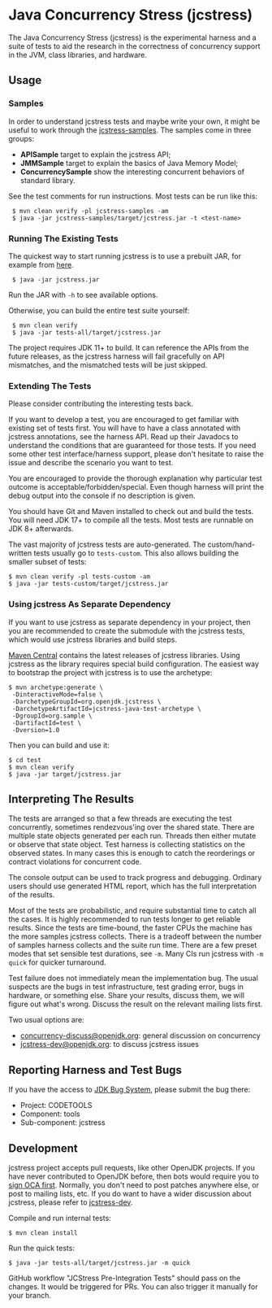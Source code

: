 # Java Concurrency Stress (jcstress)

The Java Concurrency Stress (jcstress) is the experimental harness and
a suite of tests to aid the research in the correctness of concurrency support
in the JVM, class libraries, and hardware.

## Usage

### Samples

In order to understand jcstress tests and maybe write your own, it might be useful
to work through the [jcstress-samples](https://github.com/openjdk/jcstress/tree/master/jcstress-samples/src/main/java/org/openjdk/jcstress/samples). The samples come in three groups:
 * **APISample** target to explain the jcstress API;
 * **JMMSample** target to explain the basics of Java Memory Model;
 * **ConcurrencySample** show the interesting concurrent behaviors of standard library.

See the test comments for run instructions. Most tests can be run like this:

     $ mvn clean verify -pl jcstress-samples -am
     $ java -jar jcstress-samples/target/jcstress.jar -t <test-name>

### Running The Existing Tests

The quickest way to start running jcstress is to use a prebuilt JAR, for example from [here](https://builds.shipilev.net/jcstress/).

     $ java -jar jcstress.jar

Run the JAR with `-h` to see available options.

Otherwise, you can build the entire test suite yourself:

     $ mvn clean verify
     $ java -jar tests-all/target/jcstress.jar

The project requires JDK 11+ to build. It can reference the APIs from
the future releases, as the jcstress harness will fail gracefully on API
mismatches, and the mismatched tests will be just skipped.


### Extending The Tests

Please consider contributing the interesting tests back.

If you want to develop a test, you are encouraged to get familiar with existing set of
tests first. You will have to have a class annotated with jcstress annotations, see the
harness API. Read up their Javadocs to understand the conditions that are guaranteed for
those tests. If you need some other test interface/harness support, please don't hesitate
to raise the issue and describe the scenario you want to test.

You are encouraged to provide the thorough explanation why particular test outcome is
acceptable/forbidden/special. Even though harness will print the debug output into the
console if no description is given.

You should have Git and Maven installed to check out and build the tests.
You will need JDK 17+ to compile all the tests. Most tests are runnable on JDK 8+
afterwards.

The vast majority of jcstress tests are auto-generated. The custom/hand-written tests
usually go to `tests-custom`. This also allows building the smaller subset of tests:

    $ mvn clean verify -pl tests-custom -am
    $ java -jar tests-custom/target/jcstress.jar

### Using jcstress As Separate Dependency

If you want to use jcstress as separate dependency in your project, then you are recommended
to create the submodule with the jcstress tests, which would use jcstress libraries and build
steps.

[Maven Central](https://repo.maven.apache.org/maven2/org/openjdk/jcstress/jcstress-core/) contains
the latest releases of jcstress libraries. Using jcstress as the library requires special build configuration.
The easiest way to bootstrap the project with jcstress is to use the archetype:

    $ mvn archetype:generate \
     -DinteractiveMode=false \
     -DarchetypeGroupId=org.openjdk.jcstress \
     -DarchetypeArtifactId=jcstress-java-test-archetype \
     -DgroupId=org.sample \
     -DartifactId=test \
     -Dversion=1.0

Then you can build and use it:

    $ cd test
    $ mvn clean verify
    $ java -jar target/jcstress.jar


## Interpreting The Results

The tests are arranged so that a few threads are executing the test concurrently, sometimes
rendezvous'ing over the shared state. There are multiple state objects generated per each run.
Threads then either mutate or observe that state object. Test harness is collecting statistics on
the observed states. In many cases this is enough to catch the reorderings or contract violations
for concurrent code.

The console output can be used to track progress and debugging. Ordinary users should
use generated HTML report, which has the full interpretation of the results.

Most of the tests are probabilistic, and require substantial time to catch all the cases.
It is highly recommended to run tests longer to get reliable results. Since the tests are
time-bound, the faster CPUs the machine has the more samples jcstress collects. There is
a tradeoff between the number of samples harness collects and the suite run time.
There are a few preset modes that set sensible test durations, see `-m`. Many
CIs run jcstress with `-m quick` for quicker turnaround.

Test failure does not immediately mean the implementation bug. The usual
suspects are the bugs in test infrastructure, test grading error, bugs in
hardware, or something else. Share your results, discuss them, we will figure
out what's wrong. Discuss the result on the relevant mailing lists first.

Two usual options are:
  * concurrency-discuss@openjdk.org: general discussion on concurrency
  * jcstress-dev@openjdk.org: to discuss jcstress issues

## Reporting Harness and Test Bugs

If you have the access to [JDK Bug System](https://bugs.openjdk.org/), please submit the bug there:
 * Project: CODETOOLS
 * Component: tools
 * Sub-component: jcstress

## Development

jcstress project accepts pull requests, like other OpenJDK projects.
If you have never contributed to OpenJDK before, then bots would require you to [sign OCA first](https://openjdk.org/contribute/).
Normally, you don't need to post patches anywhere else, or post to mailing lists, etc.
If you do want to have a wider discussion about jcstress, please refer to [jcstress-dev](https://mail.openjdk.org/mailman/listinfo/jcstress-dev).

Compile and run internal tests:

    $ mvn clean install

Run the quick tests:

    $ java -jar tests-all/target/jcstress.jar -m quick

GitHub workflow "JCStress Pre-Integration Tests" should pass on the changes. It would be triggered
for PRs. You can also trigger it manually for your branch.
